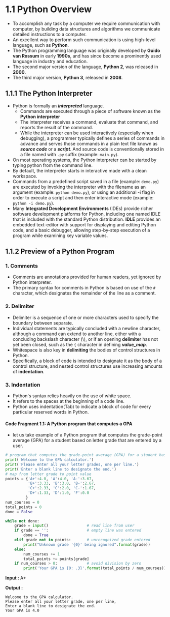 # 1.1 Python Overview

- To accomplish any task by a computer we require communication with computer, by building data structures and algorithms we communicate detailed instructions to a computer.
- An excellent way to perform such communication is using high-level language, such as **Python**.
- The Python programming language was originally developed by **Guido van Rossum** in early **1990s**, and has since become a prominently used language in industry and education.
- The second major version of the language, **Python 2**, was released in  **2000**.
- The third major version, **Python 3**, released in **2008**.

## 1.1.1 The Python Interpreter

- Python is formally an ***interpreted*** language.
  - Commands are executed through a piece of software known as the **Python interpreter**
  - The interpreter receives a command, evaluate that command, and reports the result of the command.
  - While the interpreter can be used interactively (especially when debugging), a programmer typically defines a series of commands in advance and serves those commands in a plain text file known as ***source code*** or a ***script***. And source code is conventionally stored in a file named with `.py` suffix (example: `main.py`).
- On most operating systems, the Python interpreter can be started by typing python from the command line.
- By default, the interpreter starts in interactive made with a clean workspace.
- Commands from a predefined script saved in a file (example: `demo.py`) are executed by invoking the interpreter with the filename as an argument (example: `python demo.py`), or using an additional -i flag in order to execute a script and then enter interactive mode (example: `python -i demo.py`).
- Many **Integrated Development Environments** (IDEs) provide richer software development platforms for Python, including one named IDLE that is included with the standard Python distribution. **IDLE** provides an embedded text-editor with support for displaying and editing Python code, and a basic debugger, allowing step-by-step execution of a program while examining key variable values.

## 1.1.2 Preview of a Python Program

### 1. Comments

- Comments are annotations provided for human readers, yet ignored by Python interpreter.
- The primary syntax for comments in Python is based on use of the `#` character, which designates the remainder of the line as a comment.

### 2. Delimiter

- Delimiter is a sequence of one or more characters used to specify the boundary between separate.
- Individual statements are typically concluded with a newline character, although a command can extend to another line, either with a concluding backslash character (\\), or if an opening **delimiter** has not yet been closed, such as the `{` character in defining ***value_map***.
- Whitespace is also key in **delimiting** the bodies of control structures in Python.
- Specifically, a block of code is intended to designate it as the body of a control structure, and nested control structures use increasing amounts of **indentation**.

### 3. Indentation

- Python's syntax relies heavily on the use of white space.
- It refers to the spaces at the beginning of a code line.
- Python uses indentation(Tab) to indicate a block of code for every particular reserved words in Python.

#### Code Fragment 1.1: A Python program that computes a GPA

- let us take example of a Python program that computes the grade-point average (GPA) for a student based on letter grade that are entered by a user.

```py
# program that computes the grade-point average (GPA) for a student based on letter grade that are entered by a user.
print('Welcome to the GPA calculator.')
print('Please enter all your letter grades, one per line.')
print('Enter a blank line to designate the end.')
# map from letter grade to point value
points = {'A+':4.0, 'A':4.0, 'A-':3.67,
          'B+':3.33, 'B':3.0, 'B-':2.67,
          'C+':2.33, 'C':2.0, 'C-':1.67,
          'D+':1.33, 'D':1.0, 'F':0.0
         }
num_courses = 0
total_points = 0
done = False

while not done:
    grade = input()                 # read line from user
    if grade == '':                 # empty line was entered
        done = True
    elif grade not in points:       # unrecognized grade entered
        print("Unknown grade '{0}' being ignored".format(grade))
    else:
        num_courses += 1
        total_points += points[grade]
    if num_courses > 0:             # avoid division by zero
        print('Your GPA is {0: .3}'.format(total_points / num_courses))
```

**Input :** A+


**Output :**

```output
Welcome to the GPA calculator.
Please enter all your letter grade, one per line,
Enter a blank line to designate the end.
Your GPA is 4.0
```
